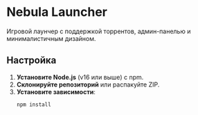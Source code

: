 # Nebula Launcher

Игровой лаунчер с поддержкой торрентов, админ-панелью и минималистичным дизайном.

## Настройка

1. **Установите Node.js** (v16 или выше) с npm.
2. **Склонируйте репозиторий** или распакуйте ZIP.
3. **Установите зависимости**:
   ```bash
   npm install